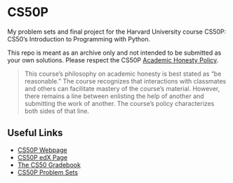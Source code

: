 # CS50P
My problem sets and final project for the Harvard University course CS50P: CS50’s Introduction to Programming with Python.

This repo is meant as an archive only and not intended to be submitted as your own solutions. Please respect the CS50P [Academic Honesty Policy](https://cs50.harvard.edu/python/2022/honesty/).

> This course’s philosophy on academic honesty is best stated as “be reasonable.” The course recognizes that interactions with classmates and others can facilitate mastery of the course’s material. However, there remains a line between enlisting the help of another and submitting the work of another. The course’s policy characterizes both sides of that line.

## Useful Links

- [CS50P Webpage](https://cs50.harvard.edu/python/)
- [CS50P edX Page](https://www.edx.org/course/cs50s-introduction-to-programming-with-python)
- [The CS50 Gradebook](https://cs50.me/)
- [CS50P Problem Sets](https://cs50.harvard.edu/python/2022/psets/)
